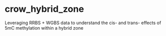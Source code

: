 # crow_hybrid_zone
Leveraging RRBS + WGBS data to understand the cis- and trans- effects of 5mC methylation within a hybrid zone
